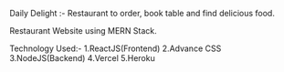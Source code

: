 Daily Delight :- Restaurant to order, book table and find delicious food.

Restaurant Website using MERN Stack.

Technology Used:-
1.ReactJS(Frontend)
2.Advance CSS
3.NodeJS(Backend)
4.Vercel
5.Heroku


